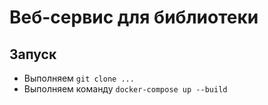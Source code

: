 #  Веб-сервис для библиотеки

## Запуск

* Выполняем `git clone ...`
* Выполняем команду `docker-compose up --build`